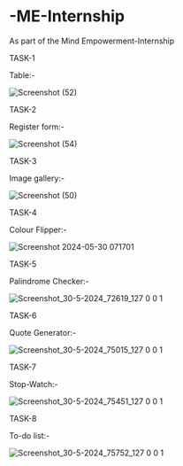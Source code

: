 # -ME-Internship
As part of the Mind Empowerment-Internship


TASK-1

Table:-

![Screenshot (52)](https://github.com/Heather1238/-ME-Internship/assets/141664785/5ff203b4-6fb3-451d-a6ba-06f3b04d1fec)

TASK-2

Register form:-

![Screenshot (54)](https://github.com/Heather1238/-ME-Internship/assets/141664785/1ad86e69-812e-4b26-8da5-e1af1cc45402)



TASK-3

Image gallery:-

![Screenshot (50)](https://github.com/Heather1238/-ME-Internship/assets/141664785/15421165-5f3e-4fda-a793-485cf137714a)

TASK-4

Colour Flipper:-

![Screenshot 2024-05-30 071701](https://github.com/Heather1238/-ME-Internship/assets/141664785/6598cdce-dd07-417b-af9c-7d0f445fea11)

TASK-5

Palindrome Checker:-

![Screenshot_30-5-2024_72619_127 0 0 1](https://github.com/Heather1238/-ME-Internship/assets/141664785/2de002bb-09c5-49d7-988b-fe2f3cca6837)

TASK-6

Quote Generator:-

![Screenshot_30-5-2024_75015_127 0 0 1](https://github.com/Heather1238/-ME-Internship/assets/141664785/0474c951-b945-4092-992f-bd6e6adb885b)

TASK-7

Stop-Watch:-

![Screenshot_30-5-2024_75451_127 0 0 1](https://github.com/Heather1238/-ME-Internship/assets/141664785/39ea119d-59ee-406b-b4b3-36c244c1c47b)

TASK-8

To-do list:-

![Screenshot_30-5-2024_75752_127 0 0 1](https://github.com/Heather1238/-ME-Internship/assets/141664785/573ce9f5-4fa0-4d26-a968-c70e33229f50)




